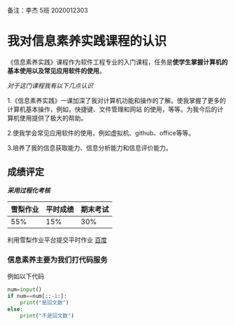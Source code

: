 备注：李杰 5班 2020012303

# 我对信息素养实践课程的认识

《信息素养实践》课程作为软件工程专业的入门课程，任务是**使学生掌握计算机的基本使用以及常见应用软件的使用**。

*对于这门课程我有以下几点认识*

1.《信息素养实践》一课加深了我对计算机功能和操作的了解。使我掌握了更多的计算机基本操作，例如，快捷键、文件管理和网站 的使用，等等。为我今后的计算机使用提供了极大的帮助。

2.使我学会常见应用软件的使用，例如虚拟机、github、office等等。

3.培养了我的信息获取能力、信息分析能力和信息评价能力。

## 成绩评定

***采用过程化考核***

| 雪梨作业 | 平时成绩 | 期末考试 |
| -------- | -------- | -------- |
| 55%      | 15%      | 30%      |

利用雪梨作业平台提交平时作业 [百度](http://www.edu2act.cn/task/list/)

### 信息素养主要为我们打代码服务

例如以下代码

```python
num=input()
if num==num[::-1:]:
    print("是回文数")
else:
    print("不是回文数")
```





